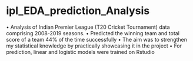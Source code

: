 # ipl_EDA_prediction_Analysis
•	Analysis of Indian Premier League (T20 Cricket Tournament) data comprising 2008-2019 seasons.
•	Predicted the winning team and total score of a team 44% of the time successfully
•	The aim was to strengthen my statistical knowledge by practically showcasing it in the project
•	For prediction, linear and logistic models were trained on Rstudio
